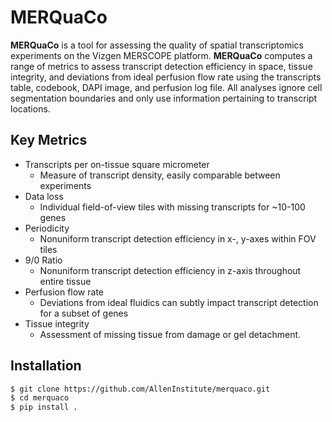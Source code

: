 # MERQuaCo
**MERQuaCo** is a tool for assessing the quality of spatial transcriptomics experiments on the Vizgen MERSCOPE platform. **MERQuaCo** computes a range of metrics to assess transcript detection efficiency in space, tissue integrity, and deviations from ideal perfusion flow rate using the transcripts table, codebook, DAPI image, and perfusion log file. All analyses ignore cell segmentation boundaries and only use information pertaining to transcript locations.

## Key Metrics
- Transcripts per on-tissue square micrometer
  - Measure of transcript density, easily comparable between experiments
- Data loss
  - Individual field-of-view tiles with missing transcripts for ~10-100 genes
- Periodicity
  - Nonuniform transcript detection efficiency in x-, y-axes within FOV tiles
- 9/0 Ratio
  - Nonuniform transcript detection efficiency in z-axis throughout entire tissue
- Perfusion flow rate
  - Deviations from ideal fluidics can subtly impact transcript detection for a subset of genes
- Tissue integrity
  - Assessment of missing tissue from damage or gel detachment.
 
## Installation
```bash
$ git clone https://github.com/AllenInstitute/merquaco.git
$ cd merquaco
$ pip install .
```
